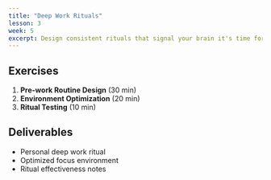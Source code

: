 ```yaml
---
title: "Deep Work Rituals"
lesson: 3
week: 5
excerpt: Design consistent rituals that signal your brain it's time for focused, deep work.
---
```


## Exercises

1. **Pre-work Routine Design** (30 min)
2. **Environment Optimization** (20 min)
3. **Ritual Testing** (10 min)

## Deliverables

- Personal deep work ritual
- Optimized focus environment
- Ritual effectiveness notes
